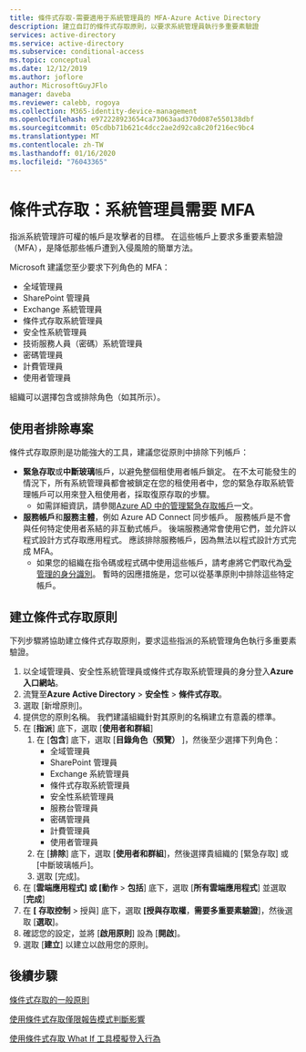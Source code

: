 ```yaml
---
title: 條件式存取-需要適用于系統管理員的 MFA-Azure Active Directory
description: 建立自訂的條件式存取原則，以要求系統管理員執行多重要素驗證
services: active-directory
ms.service: active-directory
ms.subservice: conditional-access
ms.topic: conceptual
ms.date: 12/12/2019
ms.author: joflore
author: MicrosoftGuyJFlo
manager: daveba
ms.reviewer: calebb, rogoya
ms.collection: M365-identity-device-management
ms.openlocfilehash: e972228923654ca73063aad370d087e550138dbf
ms.sourcegitcommit: 05cdbb71b621c4dcc2ae2d92ca8c20f216ec9bc4
ms.translationtype: MT
ms.contentlocale: zh-TW
ms.lasthandoff: 01/16/2020
ms.locfileid: "76043365"
---
```

# <a name="conditional-access-require-mfa-for-administrators"></a>條件式存取：系統管理員需要 MFA

指派系統管理許可權的帳戶是攻擊者的目標。 在這些帳戶上要求多重要素驗證（MFA），是降低那些帳戶遭到入侵風險的簡單方法。

Microsoft 建議您至少要求下列角色的 MFA：

* 全域管理員
* SharePoint 管理員
* Exchange 系統管理員
* 條件式存取系統管理員
* 安全性系統管理員
* 技術服務人員（密碼）系統管理員
* 密碼管理員
* 計費管理員
* 使用者管理員

組織可以選擇包含或排除角色（如其所示）。

## <a name="user-exclusions"></a>使用者排除專案

條件式存取原則是功能強大的工具，建議您從原則中排除下列帳戶：

* **緊急存取**或**中斷玻璃**帳戶，以避免整個租使用者帳戶鎖定。 在不太可能發生的情況下，所有系統管理員都會被鎖定在您的租使用者中，您的緊急存取系統管理帳戶可以用來登入租使用者，採取復原存取的步驟。
   * 如需詳細資訊，請參閱[Azure AD 中的管理緊急存取帳戶](../users-groups-roles/directory-emergency-access.md)一文。
* **服務帳戶**和**服務主體**，例如 Azure AD Connect 同步帳戶。 服務帳戶是不會與任何特定使用者系結的非互動式帳戶。 後端服務通常會使用它們，並允許以程式設計方式存取應用程式。 應該排除服務帳戶，因為無法以程式設計方式完成 MFA。
   * 如果您的組織在指令碼或程式碼中使用這些帳戶，請考慮將它們取代為[受管理的身分識別](../managed-identities-azure-resources/overview.md)。 暫時的因應措施是，您可以從基準原則中排除這些特定帳戶。

## <a name="create-a-conditional-access-policy"></a>建立條件式存取原則

下列步驟將協助建立條件式存取原則，要求這些指派的系統管理角色執行多重要素驗證。

1. 以全域管理員、安全性系統管理員或條件式存取系統管理員的身分登入**Azure 入口網站**。
1. 流覽至**Azure Active Directory** > **安全性** > **條件式存取**。
1. 選取 [新增原則]。
1. 提供您的原則名稱。 我們建議組織針對其原則的名稱建立有意義的標準。
1. 在 [**指派**] 底下，選取 [**使用者和群組**]
   1. 在 [**包含**] 底下，選取 [**目錄角色（預覽）** ]，然後至少選擇下列角色：
      * 全域管理員
      * SharePoint 管理員
      * Exchange 系統管理員
      * 條件式存取系統管理員
      * 安全性系統管理員
      * 服務台管理員
      * 密碼管理員
      * 計費管理員
      * 使用者管理員
   1. 在 [**排除**] 底下，選取 [**使用者和群組**]，然後選擇貴組織的 [緊急存取] 或 [中斷玻璃帳戶]。 
   1. 選取 [完成]。
1. 在 [**雲端應用程式] 或 [動作** > **包括**] 底下，選取 [**所有雲端應用程式**] 並選取 [**完成**]
1. 在 **[** **存取控制** > 授與] 底下，選取 **[授與存取權**，**需要多重要素驗證**]，然後選取 [**選取**]。
1. 確認您的設定，並將 [**啟用原則**] 設為 [**開啟**]。
1. 選取 [**建立**] 以建立以啟用您的原則。

## <a name="next-steps"></a>後續步驟

[條件式存取的一般原則](concept-conditional-access-policy-common.md)

[使用條件式存取僅限報告模式判斷影響](howto-conditional-access-report-only.md)

[使用條件式存取 What If 工具模擬登入行為](troubleshoot-conditional-access-what-if.md)
